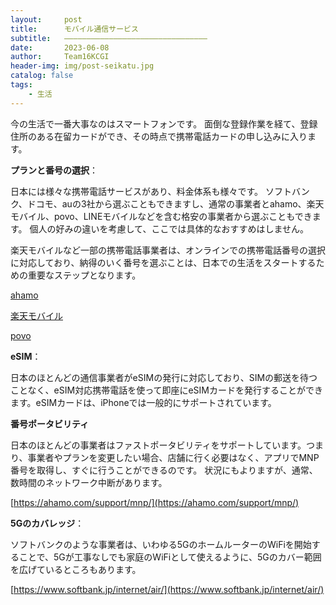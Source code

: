 ```yaml
---
layout:     post
title:      モバイル通信サービス
subtitle:   ————————————————————————————————
date:       2023-06-08
author:     Team16KCGI
header-img: img/post-seikatu.jpg
catalog: false
tags:
    - 生活
---
```


今の生活で一番大事なのはスマートフォンです。 面倒な登録作業を経て、登録住所のある在留カードができ、その時点で携帯電話カードの申し込みに入ります。

**プランと番号の選択**：

日本には様々な携帯電話サービスがあり、料金体系も様々です。 ソフトバンク、ドコモ、auの3社から選ぶこともできますし、通常の事業者とahamo、楽天モバイル、povo、LINEモバイルなどを含む格安の事業者から選ぶこともできます。 個人の好みの違いを考慮して、ここでは具体的なおすすめはしません。

楽天モバイルなど一部の携帯電話事業者は、オンラインでの携帯電話番号の選択に対応しており、納得のいく番号を選ぶことは、日本での生活をスタートするための重要なステップとなります。

[ahamo](https://ahamo.com)

[楽天モバイル](https://network.mobile.rakuten.co.jp)

[povo](https://povo.jp)

**eSIM**：

日本のほとんどの通信事業者がeSIMの発行に対応しており、SIMの郵送を待つことなく、eSIM対応携帯電話を使って即座にeSIMカードを発行することができます。eSIMカードは、iPhoneでは一般的にサポートされています。

**番号ポータビリティ**

日本のほとんどの事業者はファストポータビリティをサポートしています。つまり、事業者やプランを変更したい場合、店舗に行く必要はなく、アプリでMNP番号を取得し、すぐに行うことができるのです。 状況にもよりますが、通常、数時間のネットワーク中断があります。

[https://ahamo.com/support/mnp/](https://ahamo.com/support/mnp/)

**5Gのカバレッジ**：



ソフトバンクのような事業者は、いわゆる5GのホームルーターのWiFiを開始することで、5Gが工事なしでも家庭のWiFiとして使えるように、5Gのカバー範囲を広げているところもあります。

[https://www.softbank.jp/internet/air/](https://www.softbank.jp/internet/air/)


